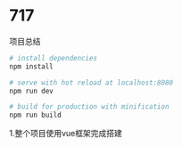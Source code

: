 # 717
项目总结

``` bash
# install dependencies
npm install

# serve with hot reload at localhost:8080
npm run dev

# build for production with minification
npm run build
```

1.整个项目使用vue框架完成搭建

